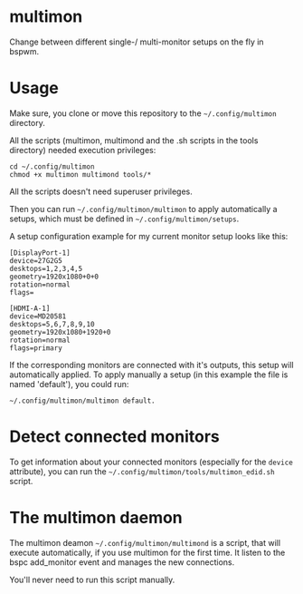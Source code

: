 # multimon
Change between different single-/ multi-monitor setups on the fly in bspwm.

# Usage 
Make sure, you clone or move this repository to the ```~/.config/multimon``` 
directory.

All the scripts (multimon, multimond and the .sh scripts in the tools
directory) needed execution privileges:

```
cd ~/.config/multimon
chmod +x multimon multimond tools/*
```

All the scripts doesn't need superuser privileges.

Then you can run ```~/.config/multimon/multimon``` to apply automatically a 
setups, which must be defined in ```~/.config/multimon/setups```.

A setup configuration example for my current monitor setup looks like this:

```
[DisplayPort-1]
device=27G2G5
desktops=1,2,3,4,5
geometry=1920x1080+0+0
rotation=normal
flags=

[HDMI-A-1]
device=MD20581
desktops=5,6,7,8,9,10
geometry=1920x1080+1920+0
rotation=normal
flags=primary

```

If the corresponding monitors are connected with it's outputs, this setup will
automatically applied. To apply manually a setup (in this example the file is
named 'default'), you could run:

```
~/.config/multimon/multimon default.
```

# Detect connected monitors
To get information about your connected monitors (especially for the 
```device``` attribute), you can run the 
```~/.config/multimon/tools/multimon_edid.sh``` script.

# The multimon daemon
The multimon deamon ```~/.config/multimon/multimond``` is a script, that will
execute automatically, if you use multimon for the first time.
It listen to the bspc add_monitor event and manages the new connections.

You'll never need to run this script manually.
